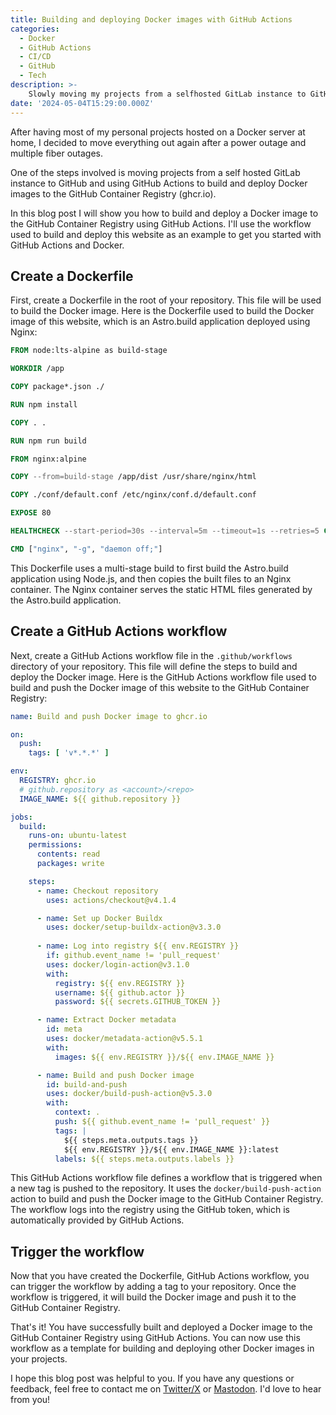 ```yaml
---
title: Building and deploying Docker images with GitHub Actions
categories:
  - Docker
  - GitHub Actions
  - CI/CD
  - GitHub
  - Tech
description: >-
    Slowly moving my projects from a selfhosted GitLab instance to GitHub, while doing so I'm learning how to use GitHub Actions to build and delpoy Docker images to the GitHub Container Registry (ghcr.io).
date: '2024-05-04T15:29:00.000Z'
---
```


After having most of my personal projects hosted on a Docker server at home, I decided to move everything out again after a power outage and multiple fiber outages.

One of the steps involved is moving projects from a self hosted GitLab instance to GitHub and using GitHub Actions to build and deploy Docker images to the GitHub Container Registry (ghcr.io).

In this blog post I will show you how to build and deploy a Docker image to the GitHub Container Registry using GitHub Actions. I'll use the workflow used to build and deploy this website as an example to get you started with GitHub Actions and Docker.

## Create a Dockerfile

First, create a Dockerfile in the root of your repository. This file will be used to build the Docker image. Here is the Dockerfile used to build the Docker image of this website, which is an Astro.build application deployed using Nginx:

```Dockerfile
FROM node:lts-alpine as build-stage

WORKDIR /app

COPY package*.json ./

RUN npm install

COPY . .

RUN npm run build

FROM nginx:alpine

COPY --from=build-stage /app/dist /usr/share/nginx/html

COPY ./conf/default.conf /etc/nginx/conf.d/default.conf

EXPOSE 80

HEALTHCHECK --start-period=30s --interval=5m --timeout=1s --retries=5 CMD curl -sf http://localhost/health || exit 1

CMD ["nginx", "-g", "daemon off;"]
```

This Dockerfile uses a multi-stage build to first build the Astro.build application using Node.js, and then copies the built files to an Nginx container. The Nginx container serves the static HTML files generated by the Astro.build application.

## Create a GitHub Actions workflow

Next, create a GitHub Actions workflow file in the `.github/workflows` directory of your repository. This file will define the steps to build and deploy the Docker image. Here is the GitHub Actions workflow file used to build and push the Docker image of this website to the GitHub Container Registry:

```yaml
name: Build and push Docker image to ghcr.io

on:
  push:
    tags: [ 'v*.*.*' ]

env:
  REGISTRY: ghcr.io
  # github.repository as <account>/<repo>
  IMAGE_NAME: ${{ github.repository }}

jobs:
  build:
    runs-on: ubuntu-latest
    permissions:
      contents: read
      packages: write

    steps:
      - name: Checkout repository
        uses: actions/checkout@v4.1.4

      - name: Set up Docker Buildx
        uses: docker/setup-buildx-action@v3.3.0
 
      - name: Log into registry ${{ env.REGISTRY }}
        if: github.event_name != 'pull_request'
        uses: docker/login-action@v3.1.0
        with:
          registry: ${{ env.REGISTRY }}
          username: ${{ github.actor }}
          password: ${{ secrets.GITHUB_TOKEN }}

      - name: Extract Docker metadata
        id: meta
        uses: docker/metadata-action@v5.5.1
        with:
          images: ${{ env.REGISTRY }}/${{ env.IMAGE_NAME }}

      - name: Build and push Docker image
        id: build-and-push
        uses: docker/build-push-action@v5.3.0
        with:
          context: .
          push: ${{ github.event_name != 'pull_request' }}
          tags: |
            ${{ steps.meta.outputs.tags }}
            ${{ env.REGISTRY }}/${{ env.IMAGE_NAME }}:latest
          labels: ${{ steps.meta.outputs.labels }}

```

This GitHub Actions workflow file defines a workflow that is triggered when a new tag is pushed to the repository. It uses the `docker/build-push-action` action to build and push the Docker image to the GitHub Container Registry. The workflow logs into the registry using the GitHub token, which is automatically provided by GitHub Actions.

## Trigger the workflow

Now that you have created the Dockerfile, GitHub Actions workflow, you can trigger the workflow by adding a tag to your repository. Once the workflow is triggered, it will build the Docker image and push it to the GitHub Container Registry.

That's it! You have successfully built and deployed a Docker image to the GitHub Container Registry using GitHub Actions. You can now use this workflow as a template for building and deploying other Docker images in your projects.

I hope this blog post was helpful to you.
If you have any questions or feedback, feel free to contact me on [Twitter/X](https://x.com/jvwissen) or [Mastodon](https://mastodon.social/@jeroenvanwissen). I'd love to hear from you!
